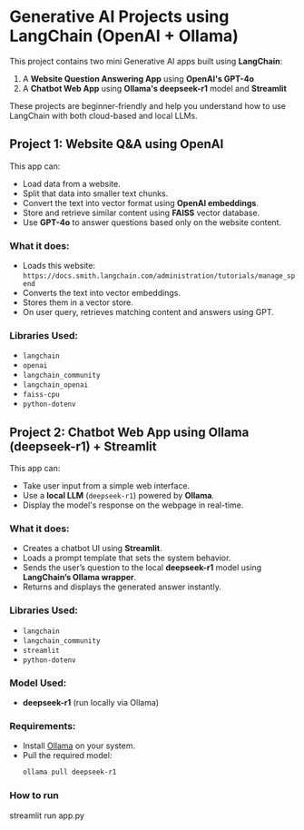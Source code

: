 # Generative AI Projects using LangChain (OpenAI + Ollama)

This project contains two mini Generative AI apps built using **LangChain**:

1. A **Website Question Answering App** using **OpenAI's GPT-4o**
2. A **Chatbot Web App** using **Ollama's deepseek-r1** model and **Streamlit**

These projects are beginner-friendly and help you understand how to use LangChain with both cloud-based and local LLMs.



## Project 1: Website Q&A using OpenAI

This app can:
- Load data from a website.
- Split that data into smaller text chunks.
- Convert the text into vector format using **OpenAI embeddings**.
- Store and retrieve similar content using **FAISS** vector database.
- Use **GPT-4o** to answer questions based only on the website content.

### What it does:
- Loads this website: `https://docs.smith.langchain.com/administration/tutorials/manage_spend`
- Converts the text into vector embeddings.
- Stores them in a vector store.
- On user query, retrieves matching content and answers using GPT.

###  Libraries Used:
- `langchain`
- `openai`
- `langchain_community`
- `langchain_openai`
- `faiss-cpu`
- `python-dotenv`


##  Project 2: Chatbot Web App using Ollama (deepseek-r1) + Streamlit

This app can:
- Take user input from a simple web interface.
- Use a **local LLM** (`deepseek-r1`) powered by **Ollama**.
- Display the model's response on the webpage in real-time.

###  What it does:
- Creates a chatbot UI using **Streamlit**.
- Loads a prompt template that sets the system behavior.
- Sends the user’s question to the local **deepseek-r1** model using **LangChain’s Ollama wrapper**.
- Returns and displays the generated answer instantly.

###  Libraries Used:
- `langchain`
- `langchain_community`
- `streamlit`
- `python-dotenv`

###  Model Used:
- **deepseek-r1** (run locally via Ollama)

###  Requirements:
- Install [Ollama](https://ollama.com) on your system.
- Pull the required model:
  ```bash
  ollama pull deepseek-r1

### How to run
streamlit run app.py